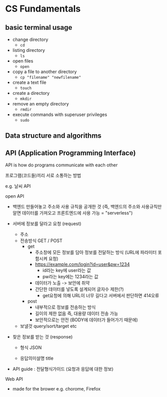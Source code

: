 # CS Fundamentals

## basic terminal usage

* change directory 
  * `cd` 
* listing directory
  * `ls`
* open files
  * `open`
* copy a file to another directory
  * `cp "filename" "newfilename"`
* create a text file
  * `touch`
* create a directory
  * `mkdir`
* remove an empty directory
  * `rmdir`
* execute commands with superuser privileges
  * `sudo` 

## Data structure and algorithms

## API (Application Programming Interface)

API is how do programs communicate with each other 

프로그램(코드들)끼리 서로 소통하는 방법 

e.g. 날씨 API 



open API

* 백엔드 만들어놓고 주소와 사용 규칙을 공개한 것 (즉, 백엔드의 주소와 사용규칙만 알면 데이터를 가져오고 프론트엔드에 사용 가능 = "serverless")

* 서버에 정보를 달라고 요청 (request)

  * 주소 
  * 전송방식 GET / POST 
    * get 
      * 주소창에 모든 정보를 담아 정보를 전달하는 방식 (URL에 파라미터 포함시켜 요청)
      * https://example.com/login?id=user&pw=1234
        * id라는 key에 user라는 값
        * pw라는 key에는 1234라는 값
      * 데이터가 노출 -> 보안에 취약 
      * 간단한 데이터를 넣도록 설계되어 글자수 제한(?) 
        * get요청에 의해 URL이 너무 길다고 서버에서 판단하면 414오류 
    * post 
      * 내부적으로 정보를 전송하는 방식
      * 길이의 제한 없음 즉, 대용량 데이터 전송 가능 
      * 보안적으로는 안전 (BODY에 데이터가 들어가기 때문에)
  * 보낼것 query/sort/target etc

* 찾은 정보를 받는 것 (response)

  * 형식 JSON

  * 응답의미설명 title

* API guide : 전달형식가이드 (요청과 응답에 대한 정보)

Web API

* made for the brower e.g. chorome, Firefox


